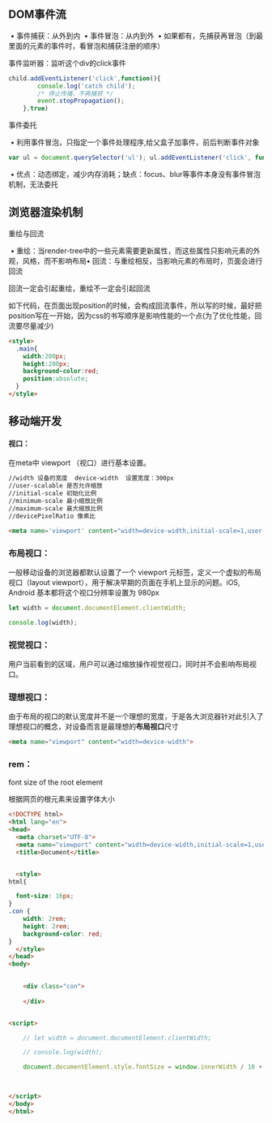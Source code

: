 ## DOM事件流

​	•	事件捕获：从外到内
​	•	事件冒泡：从内到外
​	•	如果都有，先捕获再冒泡（到最里面的元素的事件时，看冒泡和捕获注册的顺序）

事件监听器：监听这个div的click事件

```js
child.addEventListener('click',function(){
        console.log('catch child');
        /* 停止传播，不再捕获 */
        event.stopPropagation();
    },true)
```

事件委托

​	•	利用事件冒泡，只指定一个事件处理程序,给父盒子加事件，前后判断事件对象

```js
var ul = document.querySelector('ul'); ul.addEventListener('click', function(event){if(event.target.tagName.toLowerCase() === 'li'){    }})
```

​	•	优点：动态绑定，减少内存消耗；缺点：focus、blur等事件本身没有事件冒泡机制，无法委托



## 浏览器渲染机制

重绘与回流

​	•	重绘：当render-tree中的一些元素需要更新属性，而这些属性只影响元素的外观，风格，而不影响布局
​	•	回流：与重绘相反，当影响元素的布局时，页面会进行回流

回流一定会引起重绘，重绘不一定会引起回流

如下代码，在页面出现position的时候，会构成回流事件，所以写的时候，最好把position写在一开始，因为css的书写顺序是影响性能的一个点(为了优化性能，回流要尽量减少)

```html
<style>
  .main{
    width:200px;
    height:200px;
    background-color:red;
    position:absolute;
  }
</style>
```

## 移动端开发

#### 视口：

在meta中 viewport （视口）进行基本设置。

```html
//width 设备的宽度  device-width  设置宽度：300px
//user-scalable 是否允许缩放
//initial-scale 初始化比例
//minimum-scale 最小缩放比例
//maximum-scale 最大缩放比例
//devicePixelRatio 像素比

<meta name='viewport' content="width=device-width,initial-scale=1,user-scalable=no">
```

### 布局视口：

一般移动设备的浏览器都默认设置了一个 viewport 元标签，定义一个虚拟的布局视口（layout viewport），用于解决早期的页面在手机上显示的问题。iOS, Android 基本都将这个视口分辨率设置为 980px

``` js
let width = document.documentElement.clientWidth;

console.log(width);
```

### 视觉视口：

用户当前看到的区域，用户可以通过缩放操作视觉视口，同时并不会影响布局视口。

### 理想视口：

由于布局的视口的默认宽度并不是一个理想的宽度，于是各大浏览器针对此引入了理想视口的概念，对设备而言是最理想的**布局视口**尺寸

```html
<meta name="viewport" content="width=device-width">
```



### rem：

font size of the root element

根据网页的根元素来设置字体大小

```html
<!DOCTYPE html>
<html lang="en">
<head>
  <meta charset="UTF-8">
  <meta name="viewport" content="width=device-width,initial-scale=1,user-scalable=no"/>
  <title>Document</title>


  <style>
html{

  font-size: 16px;
}
.con {
    width: 2rem;
    height: 2rem;
    background-color: red;
}
  </style>
</head>
<body>

  
    <div class="con">
          
    </div>


<script>

    // let width = document.documentElement.clientWidth;

    // console.log(width);

    document.documentElement.style.fontSize = window.innerWidth / 10 + 'px';

    

</script>
</body>
</html>
```

